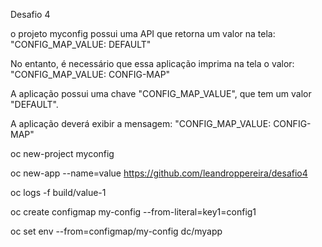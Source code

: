 Desafio 4

o projeto myconfig possui uma API que retorna um valor na tela:
"CONFIG_MAP_VALUE: DEFAULT"

No entanto, é necessário que essa aplicação imprima na tela o valor:
"CONFIG_MAP_VALUE: CONFIG-MAP"

A aplicação possui uma chave "CONFIG_MAP_VALUE", que tem um valor "DEFAULT".

A aplicação deverá exibir a mensagem: "CONFIG_MAP_VALUE: CONFIG-MAP"

oc new-project myconfig

oc new-app --name=value https://github.com/leandroppereira/desafio4

oc logs -f build/value-1


oc create configmap my-config --from-literal=key1=config1

oc set env --from=configmap/my-config dc/myapp
